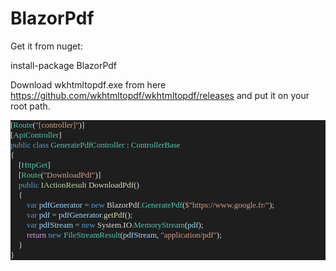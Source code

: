 # BlazorPdf

Get it from nuget:

install-package BlazorPdf

Download wkhtmltopdf.exe from here https://github.com/wkhtmltopdf/wkhtmltopdf/releases and put it on your root path.

<pre style="font-family:Consolas;font-size:13px;color:gainsboro;background:#1e1e1e;">[<span style="color:#4ec9b0;">Route</span>(<span style="color:#d69d85;">&quot;[controller]&quot;</span>)]
[<span style="color:#4ec9b0;">ApiController</span>]
<span style="color:#569cd6;">public</span>&nbsp;<span style="color:#569cd6;">class</span>&nbsp;<span style="color:#4ec9b0;">GeneratePdfController</span>&nbsp;:&nbsp;<span style="color:#4ec9b0;">ControllerBase</span>&nbsp;
{&nbsp;&nbsp;&nbsp;&nbsp;
&nbsp;&nbsp;&nbsp;&nbsp;[<span style="color:#4ec9b0;">HttpGet</span>]
&nbsp;&nbsp;&nbsp;&nbsp;[<span style="color:#4ec9b0;">Route</span>(<span style="color:#d69d85;">&quot;DownloadPdf&quot;</span>)]
&nbsp;&nbsp;&nbsp;&nbsp;<span style="color:#569cd6;">public</span>&nbsp;<span style="color:#b8d7a3;">IActionResult</span>&nbsp;<span style="color:#dcdcaa;">DownloadPdf</span>()
&nbsp;&nbsp;&nbsp;&nbsp;{
&nbsp;&nbsp;&nbsp;&nbsp;&nbsp;&nbsp;&nbsp;&nbsp;<span style="color:#569cd6;">var</span>&nbsp;<span style="color:#9cdcfe;">pdfGenerator</span>&nbsp;<span style="color:#b4b4b4;">=</span>&nbsp;<span style="color:#569cd6;">new</span>&nbsp;BlazorPdf<span style="color:#b4b4b4;">.</span><span style="color:#4ec9b0;">GeneratePdf</span>(<span style="color:#d69d85;">$&quot;https://www.google.fr/&quot;</span>);
&nbsp;&nbsp;&nbsp;&nbsp;&nbsp;&nbsp;&nbsp;&nbsp;<span style="color:#569cd6;">var</span>&nbsp;<span style="color:#9cdcfe;">pdf</span>&nbsp;<span style="color:#b4b4b4;">=</span>&nbsp;<span style="color:#9cdcfe;">pdfGenerator</span><span style="color:#b4b4b4;">.</span><span style="color:#dcdcaa;">getPdf</span>();
&nbsp;&nbsp;&nbsp;&nbsp;&nbsp;&nbsp;&nbsp;&nbsp;<span style="color:#569cd6;">var</span>&nbsp;<span style="color:#9cdcfe;">pdfStream</span>&nbsp;<span style="color:#b4b4b4;">=</span>&nbsp;<span style="color:#569cd6;">new</span>&nbsp;System<span style="color:#b4b4b4;">.</span>IO<span style="color:#b4b4b4;">.</span><span style="color:#4ec9b0;">MemoryStream</span>(<span style="color:#9cdcfe;">pdf</span>);&nbsp;&nbsp;&nbsp;&nbsp;&nbsp;&nbsp;&nbsp;&nbsp;&nbsp;&nbsp;&nbsp;&nbsp;
&nbsp;&nbsp;&nbsp;&nbsp;&nbsp;&nbsp;&nbsp;&nbsp;<span style="color:#d8a0df;">return</span>&nbsp;<span style="color:#569cd6;">new</span>&nbsp;<span style="color:#4ec9b0;">FileStreamResult</span>(<span style="color:#9cdcfe;">pdfStream</span>,&nbsp;<span style="color:#d69d85;">&quot;application/pdf&quot;</span>);
&nbsp;&nbsp;&nbsp;&nbsp;}
}</pre>
